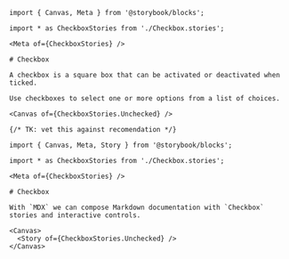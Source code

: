 ```mdx filename="Checkbox.mdx" renderer="common" language="mdx"
import { Canvas, Meta } from '@storybook/blocks';

import * as CheckboxStories from './Checkbox.stories';

<Meta of={CheckboxStories} />

# Checkbox

A checkbox is a square box that can be activated or deactivated when ticked.

Use checkboxes to select one or more options from a list of choices.

<Canvas of={CheckboxStories.Unchecked} />
```

```mdx filename="Checkbox.mdx" renderer="svelte" language="mdx"
{/* TK: vet this against recomendation */}
```

```mdx filename="Checkbox.mdx" renderer="react" language="mdx"
import { Canvas, Meta, Story } from '@storybook/blocks';

import * as CheckboxStories from './Checkbox.stories';

<Meta of={CheckboxStories} />

# Checkbox

With `MDX` we can compose Markdown documentation with `Checkbox` stories and interactive controls.

<Canvas>
  <Story of={CheckboxStories.Unchecked} />
</Canvas>
```
